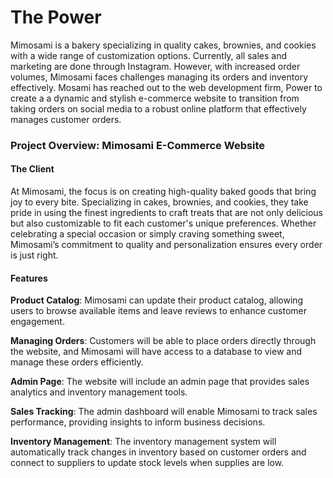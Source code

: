 # The Power
Mimosami is a bakery specializing in quality cakes, brownies, and cookies with a wide range of customization options. Currently, all sales and marketing are done through Instagram. However, with increased order volumes, Mimosami faces challenges managing its orders and inventory effectively. Mosami has reached out to the web development firm, Power to create a a dynamic and stylish e-commerce website to transition from taking orders on social media to a robust online platform that effectively manages customer orders. 


### Project Overview: Mimosami E-Commerce Website

#### The Client
At Mimosami, the focus is on creating high-quality baked goods that bring joy to every bite. Specializing in cakes, brownies, and cookies, they take pride in using the finest ingredients to craft treats that are not only delicious but also customizable to fit each customer's unique preferences. Whether celebrating a special occasion or simply craving something sweet, Mimosami’s commitment to quality and personalization ensures every order is just right.

#### Features
**Product Catalog**: Mimosami can update their product catalog, allowing users to browse available items and leave reviews to enhance customer engagement.

**Managing Orders**: Customers will be able to place orders directly through the website, and Mimosami will have access to a database to view and manage these orders efficiently.

**Admin Page**: The website will include an admin page that provides sales analytics and inventory management tools.

**Sales Tracking**: The admin dashboard will enable Mimosami to track sales performance, providing insights to inform business decisions.

**Inventory Management**: The inventory management system will automatically track changes in inventory based on customer orders and connect to suppliers to update stock levels when supplies are low.
